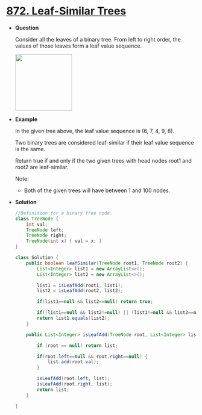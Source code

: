 # [872. Leaf-Similar Trees](https://leetcode.com/problems/leaf-similar-trees/)

* **Question**

    Consider all the leaves of a binary tree.  From left to right order, the values of those leaves form a leaf value sequence.

    <img src="https://s3-lc-upload.s3.amazonaws.com/uploads/2018/07/16/tree.png" height="150px"> 
    
* **Example**

    In the given tree above, the leaf value sequence is (6, 7, 4, 9, 8).
    
    Two binary trees are considered leaf-similar if their leaf value sequence is the same.
    
    Return true if and only if the two given trees with head nodes root1 and root2 are leaf-similar.
    
    Note:
    
    * Both of the given trees will have between 1 and 100 nodes.

* **Solution**

    ```java
    //Definition for a binary tree node.
    class TreeNode {
        int val;
        TreeNode left;
        TreeNode right;
        TreeNode(int x) { val = x; }
    }
    
    class Solution {
        public boolean leafSimilar(TreeNode root1, TreeNode root2) {
            List<Integer> list1 = new ArrayList<>();
            List<Integer> list2 = new ArrayList<>();
    
            list1 = isLeafAdd(root1, list1);
            list2 = isLeafAdd(root2, list2);
    
            if(list1==null && list2==null) return true;
    
            if((list1==null && list2!=null) || (list1!=null && list2==null)) return false;
            return list1.equals(list2);
        }
    
        public List<Integer> isLeafAdd(TreeNode root, List<Integer> list) {
    
            if (root == null) return list;
    
            if(root.left==null && root.right==null) {
                list.add(root.val);
            }
    
            isLeafAdd(root.left, list);
            isLeafAdd(root.right, list);
            return list;
        }
    
    }
    ```